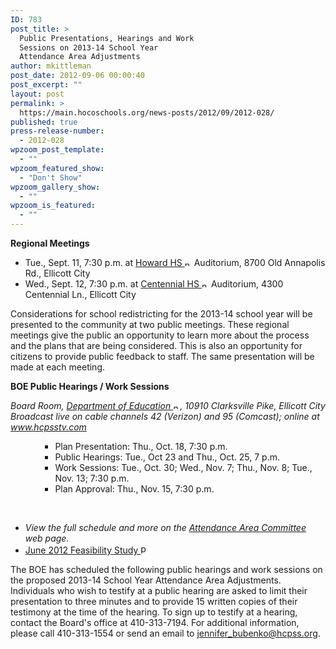 ```yaml
---
ID: 783
post_title: >
  Public Presentations, Hearings and Work
  Sessions on 2013-14 School Year
  Attendance Area Adjustments
author: mkittleman
post_date: 2012-09-06 00:00:40
post_excerpt: ""
layout: post
permalink: >
  https://main.hocoschools.org/news-posts/2012/09/2012-028/
published: true
press-release-number:
  - 2012-028
wpzoom_post_template:
  - ""
wpzoom_featured_show:
  - "Don't Show"
wpzoom_gallery_show:
  - ""
wpzoom_is_featured:
  - ""
---
```

<strong>Regional Meetings</strong>
<ul>
	<li>Tue., Sept. 11, 7:30 p.m. at <a href="http://maps.google.com/maps?q=8700+Old+Annapolis+Road,+Ellicott+City,+MD+21043&amp;iwloc=A&amp;hl=en" target="_blank">Howard HS <img alt="new webpage icon" src="http://www.hcpss.org/images/new_webpage.gif" width="11" height="10" align="bottom" border="0" /></a> Auditorium, 8700 Old Annapolis Rd., Ellicott City</li>
	<li>Wed., Sept. 12, 7:30 p.m. at <a href="http://maps.google.com/maps?q=4300+Centennial+Lane,+Ellicott+City,+MD+21042&amp;iwloc=A&amp;hl=en" target="_blank">Centennial HS <img alt="new webpage icon" src="http://www.hcpss.org/images/new_webpage.gif" width="11" height="10" align="bottom" border="0" /></a> Auditorium, 4300 Centennial Ln., Ellicott City</li>
</ul>
Considerations for school redistricting for the 2013-14 school year will be presented to the community at two public meetings. These regional meetings give the public an opportunity to learn more about the process and the plans that are being considered. This is also an opportunity for citizens to provide public feedback to staff. The same presentation will be made at each meeting.

<strong>BOE Public Hearings / Work Sessions</strong>

<em>Board Room, <a href="http://maps.google.com/maps?hl=en&amp;q=10910+Clarksville+Pike,+Ellicott+City,+MD+21042&amp;btnG=Search" target="_blank">Department of Education <img alt="new webpage icon" src="http://www.hcpss.org/images/new_webpage.gif" width="11" height="10" align="bottom" border="0" /></a>, 10910 Clarksville Pike, Ellicott City
Broadcast live on cable channels 42 (Verizon) and 95 (Comcast); online at <a href="http://www.hcpsstv.com/" target="_blank">www.hcpsstv.com</a></em>
<ul>
<ul>
<ul>
	<li>Plan Presentation: Thu., Oct. 18, 7:30 p.m.</li>
	<li>Public Hearings: Tue., Oct 23 and Thu., Oct. 25, 7 p.m.</li>
	<li>Work Sessions: Tue., Oct. 30; Wed., Nov. 7; Thu., Nov. 8; Tue., Nov. 13; 7:30 p.m.</li>
	<li>Plan Approval: Thu., Nov. 15, 7:30 p.m.</li>
</ul>
</ul>
</ul>
&nbsp;
<ul>
	<li><em>View the full schedule and more on the <a href="http://www.hcpss.org/boundarylines/committee.shtml">Attendance Area Committee</a> web page.</em></li>
	<li><a href="http://www.hcpss.org/boundarylines/feasstudy_2012.pdf">June 2012 Feasibility Study <img alt="pdf doc icon" src="http://www.hcpss.org/images/bullet-pdf.gif" width="16" height="16" align="bottom" border="0" /></a></li>
</ul>
The BOE has scheduled the following public hearings and work sessions on the proposed 2013-14 School Year Attendance Area Adjustments. Individuals who wish to testify at a public hearing are asked to limit their presentation to three minutes and to provide 15 written copies of their testimony at the time of the hearing. To sign up to testify at a hearing, contact the Board's office at 410-313-7194. For additional information, please call 410-313-1554 or send an email to <a href="mailto:jennifer_bubenko@hcpss.org">jennifer_bubenko@hcpss.org</a>.